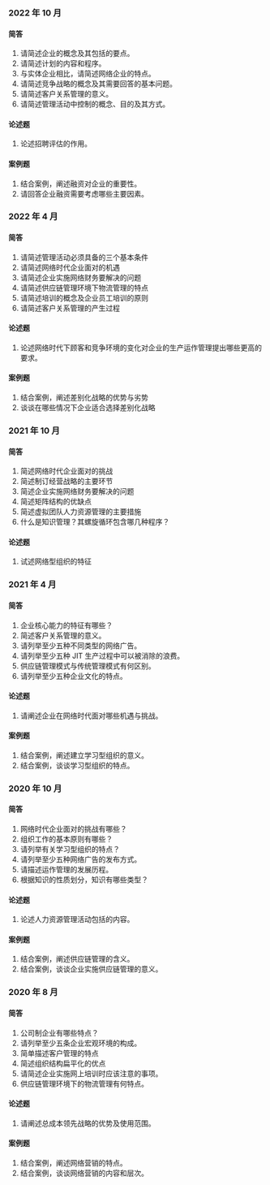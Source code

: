 ### 2022 年 10 月

#### 简答

1. 请简述企业的概念及其包括的要点。
2. 请简述计划的内容和程序。
3. 与实体企业相比，请简述网络企业的特点。
4. 请简述竞争战略的概念及其需要回答的基本问题。
5. 请简述客户关系管理的意义。
6. 请简述管理活动中控制的概念、目的及其方式。

#### 论述题

1. 论述招聘评估的作用。

#### 案例题

1. 结合案例，阐述融资对企业的重要性。
2. 请回答企业融资需要考虑哪些主要因素。

### 2022 年 4 月

#### 简答

1. 请简述管理活动必须具备的三个基本条件
2. 请简述网络时代企业面对的机遇
3. 请简述企业实施网络财务要解决的问题
4. 请简述供应链管理环境下物流管理的特点
5. 请简述培训的概念及企业员工培训的原则
6. 请简述客户关系管理的产生过程

#### 论述题

1. 论述网络时代下顾客和竞争环境的变化对企业的生产运作管理提出哪些更高的要求。

#### 案例题

1. 结合案例，阐述差别化战略的优势与劣势
2. 谈谈在哪些情况下企业适合选择差别化战略

### 2021 年 10 月

#### 简答

1. 简述网络时代企业面对的挑战
2. 简述制订经营战略的主要环节
3. 简述企业实施网络财务要解决的问题
4. 简述矩阵结构的优缺点
5. 简述虚拟团队人力资源管理的主要措施
6. 什么是知识管理？其螺旋循环包含哪几种程序？

#### 论述题

1. 试述网络型组织的特征

### 2021 年 4 月

#### 简答

1. 企业核心能力的特征有哪些？
2. 简述客户关系管理的意义。
3. 请列举至少五种不同类型的网络广告。
4. 请列举至少五种 JIT 生产过程中可以被消除的浪费。
5. 供应链管理模式与传统管理模式有何区别。
6. 请列举至少五种企业文化的特点。

#### 论述题

1. 请阐述企业在网络时代面对哪些机遇与挑战。

#### 案例题

1. 结合案例，阐述建立学习型组织的意义。
2. 结合案例，谈谈学习型组织的特点。

### 2020 年 10 月

#### 简答

1. 网络时代企业面对的挑战有哪些？
2. 组织工作的基本原则有哪些？
3. 请列举有关学习型组织的特点？
4. 请列举至少五种网络广告的发布方式。
5. 请描述运作管理的发展历程。
6. 根据知识的性质划分，知识有哪些类型？

#### 论述题

1. 论述人力资源管理活动包括的内容。

#### 案例题

1. 结合案例，阐述供应链管理的含义。
2. 结合案例，谈谈企业实施供应链管理的意义。

### 2020 年 8 月

#### 简答

1. 公司制企业有哪些特点？
2. 请列举至少五条企业宏观环境的构成。
3. 简单描述客户管理的特点
4. 简述组织结构扁平化的优点
5. 请简述企业实施网上培训时应该注意的事项。
6. 供应链管理环境下的物流管理有何特点。

#### 论述题

1. 请阐述总成本领先战略的优势及使用范围。

#### 案例题

1. 结合案例，阐述网络营销的特点。
2. 结合案例，谈谈网络营销的内容和层次。
